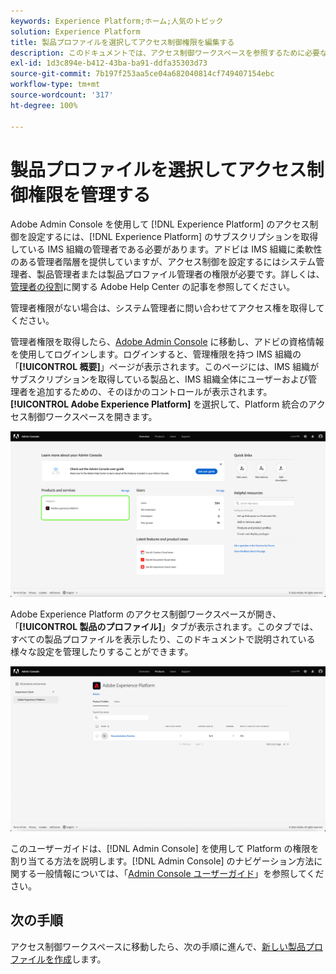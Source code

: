 ```yaml
---
keywords: Experience Platform;ホーム;人気のトピック
solution: Experience Platform
title: 製品プロファイルを選択してアクセス制御権限を編集する
description: このドキュメントでは、アクセス制御ワークスペースを参照するために必要な手順について説明します。Adobe Admin Console を使用して Experience Platform のアクセス制御を設定するには、Experience Platform のサブスクリプションを取得している IMS 組織の管理者である必要があります。
exl-id: 1d3c894e-b412-43ba-ba91-ddfa35303d73
source-git-commit: 7b197f253aa5ce04a682040814cf749407154ebc
workflow-type: tm+mt
source-wordcount: '317'
ht-degree: 100%

---
```


# 製品プロファイルを選択してアクセス制御権限を管理する

Adobe Admin Console を使用して [!DNL Experience Platform] のアクセス制御を設定するには、[!DNL Experience Platform] のサブスクリプションを取得している IMS 組織の管理者である必要があります。アドビは IMS 組織に柔軟性のある管理者階層を提供していますが、アクセス制御を設定するにはシステム管理者、製品管理者または製品プロファイル管理者の権限が必要です。詳しくは、[管理者の役割](https://helpx.adobe.com/jp/enterprise/using/admin-roles.html)に関する Adobe Help Center の記事を参照してください。

管理者権限がない場合は、システム管理者に問い合わせてアクセス権を取得してください。

管理者権限を取得したら、[Adobe Admin Console](https://adminconsole.adobe.com) に移動し、アドビの資格情報を使用してログインします。ログインすると、管理権限を持つ IMS 組織の「**[!UICONTROL 概要]**」ページが表示されます。このページには、IMS 組織がサブスクリプションを取得している製品と、IMS 組織全体にユーザーおよび管理者を追加するための、そのほかのコントロールが表示されます。**[!UICONTROL Adobe Experience Platform]** を選択して、Platform 統合のアクセス制御ワークスペースを開きます。

![select-product](../images/select-product.png)

Adobe Experience Platform のアクセス制御ワークスペースが開き、「**[!UICONTROL 製品のプロファイル]**」タブが表示されます。このタブでは、すべての製品プロファイルを表示したり、このドキュメントで説明されている様々な設定を管理したりすることができます。

![select-product-profile](../images/select-product-profile.png)

このユーザーガイドは、[!DNL Admin Console] を使用して Platform の権限を割り当てる方法を説明します。[!DNL Admin Console] のナビゲーション方法に関する一般情報については、「[Admin Console ユーザーガイド](https://helpx.adobe.com/jp/enterprise/using/admin-console.html)」を参照してください。

## 次の手順

アクセス制御ワークスペースに移動したら、次の手順に進んで、[新しい製品プロファイルを作成](create-profile.md)します。

